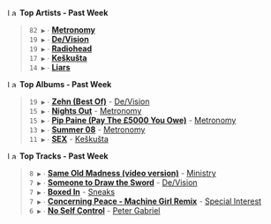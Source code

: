 <!--START_LASTFM_ARTISTS:{"period": "7day", "rows": 5}-->
<a href="https://last.fm" target="_blank"><img src="https://user-images.githubusercontent.com/17434202/215290617-e793598d-d7c9-428f-9975-156db1ba89cc.svg" alt="Last.fm Logo" width="18" height="13"/></a> **Top Artists - Past Week**

> `82 ▶️` ∙ **[Metronomy](https://www.last.fm/music/Metronomy)**<br/>
> `19 ▶️` ∙ **[De/Vision](https://www.last.fm/music/De%2FVision)**<br/>
> `19 ▶️` ∙ **[Radiohead](https://www.last.fm/music/Radiohead)**<br/>
> `17 ▶️` ∙ **[Keškušta](https://www.last.fm/music/Ke%C5%A1ku%C5%A1ta)**<br/>
> `14 ▶️` ∙ **[Liars](https://www.last.fm/music/Liars)**<br/>
<!--END_LASTFM_ARTISTS-->

<!--START_LASTFM_ALBUMS:{"period": "7day", "rows": 5}-->
<a href="https://last.fm" target="_blank"><img src="https://user-images.githubusercontent.com/17434202/215290617-e793598d-d7c9-428f-9975-156db1ba89cc.svg" alt="Last.fm Logo" width="18" height="13"/></a> **Top Albums - Past Week**

> `19 ▶️` ∙ **[Zehn (Best Of)](https://www.last.fm/music/De%2FVision/Zehn+(Best+Of))** - [De/Vision](https://www.last.fm/music/De%2FVision)<br/>
> `15 ▶️` ∙ **[Nights Out](https://www.last.fm/music/Metronomy/Nights+Out)** - [Metronomy](https://www.last.fm/music/Metronomy)<br/>
> `15 ▶️` ∙ **[Pip Paine (Pay The £5000 You Owe)](https://www.last.fm/music/Metronomy/Pip+Paine+(Pay+The+%C2%A35000+You+Owe))** - [Metronomy](https://www.last.fm/music/Metronomy)<br/>
> `13 ▶️` ∙ **[Summer 08](https://www.last.fm/music/Metronomy/Summer+08)** - [Metronomy](https://www.last.fm/music/Metronomy)<br/>
> `11 ▶️` ∙ **[SEX](https://www.last.fm/music/Ke%C5%A1ku%C5%A1ta/SEX)** - [Keškušta](https://www.last.fm/music/Ke%C5%A1ku%C5%A1ta)<br/>
<!--END_LASTFM_ALBUMS-->

<!--START_LASTFM_TRACKS:{"period": "7day", "rows": 5}-->
<a href="https://last.fm" target="_blank"><img src="https://user-images.githubusercontent.com/17434202/215290617-e793598d-d7c9-428f-9975-156db1ba89cc.svg" alt="Last.fm Logo" width="18" height="13"/></a> **Top Tracks - Past Week**

> `8 ▶️` ∙ **[Same Old Madness (video version)](https://www.last.fm/music/Ministry/_/Same+Old+Madness+(video+version))** - [Ministry](https://www.last.fm/music/Ministry)<br/>
> `7 ▶️` ∙ **[Someone to Draw the Sword](https://www.last.fm/music/De%2FVision/_/Someone+to+Draw+the+Sword)** - [De/Vision](https://www.last.fm/music/De%2FVision)<br/>
> `7 ▶️` ∙ **[Boxed In](https://www.last.fm/music/Sneaks/_/Boxed+In)** - [Sneaks](https://www.last.fm/music/Sneaks)<br/>
> `7 ▶️` ∙ **[Concerning Peace - Machine Girl Remix](https://www.last.fm/music/Special+Interest/_/Concerning+Peace+-+Machine+Girl+Remix)** - [Special Interest](https://www.last.fm/music/Special+Interest)<br/>
> `6 ▶️` ∙ **[No Self Control](https://www.last.fm/music/Peter+Gabriel/_/No+Self+Control)** - [Peter Gabriel](https://www.last.fm/music/Peter+Gabriel)<br/>
<!--END_LASTFM_TRACKS-->